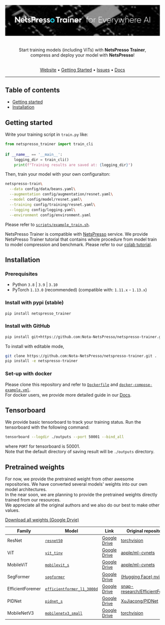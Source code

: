 <div align="center">
    <img src="./assets/netspresso_trainer_header_tmp.png" width="800"/>
</div>
</br>

<center style="white-space: pre-line">
Start training models (including ViTs) with <b>NetsPresso Trainer</b>,
compress and deploy your model with <b>NetsPresso</b>!
</center>
</br>

<div align="center">
<p align="center">
  <a href="https://py.netspresso.ai/">Website</a> •
  <a href="#getting-started">Getting Started</a> •
  <a href="https://github.com/Nota-NetsPresso/netspresso-trainer/issues">Issues</a> •
  <a href="https://nota-netspresso.github.io/netspresso-trainer">Docs</a>
</p>
</div>

_____


## Table of contents

<!-- toc -->

- [Getting started](#getting-started)
- [Installation](#installation)

<!-- tocstop -->

## Getting started

Write your training script in `train.py` like:

```python
from netspresso_trainer import train_cli

if __name__ == '__main__':
    logging_dir = train_cli()
    print(f"Training results are saved at: {logging_dir}")
```

Then, train your model with your own configuraiton:

```bash
netspresso-train\
  --data config/data/beans.yaml\
  --augmentation config/augmentation/resnet.yaml\
  --model config/model/resnet.yaml\
  --training config/training/resnet.yaml\
  --logging config/logging.yaml\
  --environment config/environment.yaml
```

Please refer to [`scripts/example_train.sh`](./scripts/example_train.sh).

NetsPresso Trainer is compatible with [NetsPresso](https://netspresso.ai/) service. We provide NetsPresso Trainer tutorial that contains whole procedure from model train to model compression and benchmark. Please refer to our [colab tutorial](https://colab.research.google.com/drive/1RBKMCPEa4x-4X31zqzTS8WgQI9TQt3e-?usp=sharing).

## Installation

### Prerequisites

- Python `3.8` | `3.9` | `3.10`
- PyTorch `1.13.0` (recommended) (compatible with: `1.11.x` - `1.13.x`)

### Install with pypi (stable)

```bash
pip install netspresso_trainer
```

### Install with GitHub

```bash
pip install git+https://github.com:Nota-NetsPresso/netspresso-trainer.git@stable
```

To install with editable mode,

```bash
git clone https://github.com:Nota-NetsPresso/netspresso-trainer.git .
pip install -e netspresso-trainer
```

### Set-up with docker

Please clone this repository and refer to [`Dockerfile`](./Dockerfile) and [`docker-compose-example.yml`](./docker-compose-example.yml).  
For docker users, we provide more detailed guide in our [Docs](https://nota-netspresso.github.io/netspresso-trainer).

## Tensorboard

We provide basic tensorboard to track your training status. Run the tensorboard with the following command: 

```bash
tensorboard --logdir ./outputs --port 50001 --bind_all
```

where `PORT` for tensorboard is 50001.  
Note that the default directory of saving result will be `./outputs` directory.


## Pretrained weights

For now, we provide the pretrained weight from other awesome repositories. We have converted several models' weights into our own model architectures.  
In the near soon, we are planning to provide the pretrained weights directly trained from our resources.  
We appreciate all the original authors and we also do our best to make other values.

[Download all weights (Google Drvie)](https://drive.google.com/drive/folders/15AoBl22hV8JStBu_CHD5WZd7dHBerKzf?usp=sharing)

| Family           | Model    | Link    | Original repository    |
| ------           | -----    | ----    | -------------------    |
| ResNet           | [`resnet50`](./config/model/resnet) | [Google Drive](https://drive.google.com/file/d/1xFfPcea8VyZ5KlegrIcSMUpRZ-FKOvKF/view?usp=drive_link) | [torchvision](https://download.pytorch.org/models/resnet50-0676ba61.pth) |
| ViT              | [`vit_tiny`](./config/model/vit) | [Google Drive](https://drive.google.com/file/d/1meGp4epqXcqplHnSkXHIVuvV2LYSaLFU/view?usp=drive_link) | [apple/ml-cvnets](https://docs-assets.developer.apple.com/ml-research/models/cvnets-v2/classification/vit-tiny.pt) |
| MobileViT        | [`mobilevit_s`](./config/model/mobilevit) | [Google Drive](https://drive.google.com/file/d/1HF6iq1T0QSUqPViJobXx639xlBxkBHWd/view?usp=drive_link) | [apple/ml-cvnets](https://docs-assets.developer.apple.com/ml-research/models/cvnets/classification/mobilevit_s.pt) |
| SegFormer        | [`segformer`](./config/model/segformer) | [Google Drive](https://drive.google.com/file/d/1QIvgBOwGKXfUS9ysDk3K9AkTAOaiyRXK/view?usp=drive_link) | [(Hugging Face) nvidia](https://huggingface.co/nvidia/mit-b0) |
| EfficientForemer | [`efficientformer_l1_3000d`](./config/model/efficientformer) | [Google Drive](https://drive.google.com/file/d/1I0SoTFs5AcI3mHpG_kDM2mW1PXDmG8X_/view?usp=drive_link) | [snap-research/EfficientFormer](https://drive.google.com/file/d/11SbX-3cfqTOc247xKYubrAjBiUmr818y/view) |
| PIDNet           | [`pidnet_s`](./config/model/pidnet) | [Google Drive](https://drive.google.com/file/d/16mGyzAJAgrefs7oXnxhGZaiG7T7Uriuf/view?usp=drive_link) | [XuJiacong/PIDNet](https://drive.google.com/file/d/1hIBp_8maRr60-B3PF0NVtaA6TYBvO4y-/view) |
| MobileNetV3      | [`mobilenetv3_small`](./config/model/mobilenetv3) | [Google Drive](https://drive.google.com/file/d/1gzBIQLcj75VpU6JRPsHT4GhLPYT6KcQm/view?usp=drive_link) | [torchvision](https://download.pytorch.org/models/mobilenet_v3_small-047dcff4.pth ) |